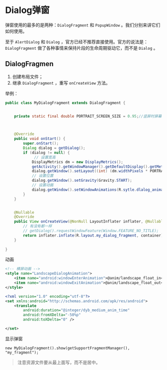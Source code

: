 # Dialog弹窗

弹窗使用的最多的是两种：`DialogFragment` 和 `PopupWindow` 。我们分别来讲它们如何使用。

至于 `AlertDialog` 和 `Dialog` ，官方已经不推荐直接使用。官方的说法是： `DialogFragment` 做了各种事情来保持片段的生命周期驱动它，而不是 `Dialog` 。

## DialogFragmen

1. 创建布局文件；
2. 继承 `DialogFragment` ，重写 `onCreateView` 方法。

举例：

```java
public class MyDialogFragment extends DialogFragment {


    private static final double PORTRAIT_SCREEN_SIZE = 0.95;//竖屏时屏幕宽度的0.95倍


   
    @Override
    public void onStart() {
        super.onStart();
        Dialog dialog = getDialog();
        if (dialog != null) {
             // 设置宽高
            DisplayMetrics dm = new DisplayMetrics();
            getActivity().getWindowManager().getDefaultDisplay().getMetrics(dm);
            dialog.getWindow().setLayout((int) (dm.widthPixels * PORTRAIT_SCREEN_SIZE), ViewGroup.LayoutParams.WRAP_CONTENT);
            // 设置位置
            dialog.getWindow().setGravity(Gravity.START);
            // 设置动画
            dialog.getWindow().setWindowAnimations(R.sytle.dlalog_animator);
        }
    }


    @Nullable
    @Override
    public View onCreateView(@NonNull LayoutInflater inflater, @Nullable ViewGroup container, @Nullable Bundle savedInstanceState) {
        // 有没有都一样
        // getDialog().requestWindowFeature(Window.FEATURE_NO_TITLE);
        return inflater.inflate(R.layout.my_dialog_fragment, container);
    }
    
}
```

动画

```xml
<!-- 横屏动画 -->
<style name="LandscapeDialogAnimation">
    <item name="android:windowEnterAnimation">@anim/landscape_float_in</item>
    <item name="android:windowExitAnimation">@anim/landscape_float_out</item>
</style>
```

```xml
<?xml version="1.0" encoding="utf-8"?>
<set xmlns:android="http://schemas.android.com/apk/res/android">
    <translate
        android:duration="@integer/dyb_medium_anim_time"
        android:fromXDelta="-50%p"
        android:toXDelta="0" />

</set>
```

显示弹窗

    new MyDialogFragment().show(getSupportFragmentManager(), "my_fragment");

> 注意资源文件要从最上面写，而不是居中。

